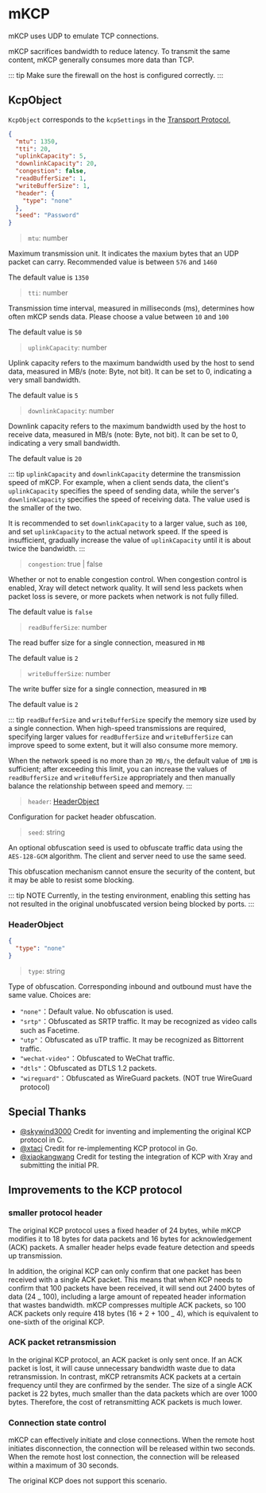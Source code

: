 # mKCP

mKCP uses UDP to emulate TCP connections.

mKCP sacrifices bandwidth to reduce latency. To transmit the same content, mKCP generally consumes more data than TCP.

::: tip
Make sure the firewall on the host is configured correctly.
:::

## KcpObject

`KcpObject` corresponds to the `kcpSettings` in the [Transport Protocol](../transport.md),

```json
{
  "mtu": 1350,
  "tti": 20,
  "uplinkCapacity": 5,
  "downlinkCapacity": 20,
  "congestion": false,
  "readBufferSize": 1,
  "writeBufferSize": 1,
  "header": {
    "type": "none"
  },
  "seed": "Password"
}
```

> `mtu`: number

Maximum transmission unit. It indicates the maxium bytes that an UDP packet can carry. Recommended value is between `576` and `1460`

The default value is `1350`

> `tti`: number

Transmission time interval, measured in milliseconds (ms), determines how often mKCP sends data. Please choose a value between `10` and `100`

The default value is `50`

> `uplinkCapacity`: number

Uplink capacity refers to the maximum bandwidth used by the host to send data, measured in MB/s (note: Byte, not bit). It can be set to 0, indicating a very small bandwidth.

The default value is `5`

> `downlinkCapacity`: number

Downlink capacity refers to the maximum bandwidth used by the host to receive data, measured in MB/s (note: Byte, not bit). It can be set to 0, indicating a very small bandwidth.

The default value is `20`

::: tip
`uplinkCapacity` and `downlinkCapacity` determine the transmission speed of mKCP. For example, when a client sends data, the client's `uplinkCapacity` specifies the speed of sending data, while the server's `downlinkCapacity` specifies the speed of receiving data. The value used is the smaller of the two.

It is recommended to set `downlinkCapacity` to a larger value, such as `100`, and set `uplinkCapacity` to the actual network speed. If the speed is insufficient, gradually increase the value of `uplinkCapacity` until it is about twice the bandwidth.
:::

> `congestion`: true | false

Whether or not to enable congestion control.
When congestion control is enabled, Xray will detect network quality. It will send less packets when packet loss is severe, or more packets when network is not fully filled.

The default value is `false`

> `readBufferSize`: number

The read buffer size for a single connection, measured in `MB`

The default value is `2`

> `writeBufferSize`: number

The write buffer size for a single connection, measured in `MB`

The default value is `2`

::: tip
`readBufferSize` and `writeBufferSize` specify the memory size used by a single connection. When high-speed transmissions are required, specifying larger values for `readBufferSize` and `writeBufferSize` can improve speed to some extent, but it will also consume more memory.

When the network speed is no more than `20 MB/s`, the default value of `1MB` is sufficient; after exceeding this limit, you can increase the values of `readBufferSize` and `writeBufferSize` appropriately and then manually balance the relationship between speed and memory.
:::

> `header`: [HeaderObject](#headerobject)

Configuration for packet header obfuscation.

> `seed`: string

An optional obfuscation seed is used to obfuscate traffic data using the `AES-128-GCM` algorithm. The client and server need to use the same seed.

This obfuscation mechanism cannot ensure the security of the content, but it may be able to resist some blocking.

::: tip NOTE
Currently, in the testing environment, enabling this setting has not resulted in the original unobfuscated version being blocked by ports.
:::

### HeaderObject

```json
{
  "type": "none"
}
```

> `type`: string

Type of obfuscation. Corresponding inbound and outbound must have the same value. Choices are:

- `"none"`：Default value. No obfuscation is used.
- `"srtp"`：Obfuscated as SRTP traffic. It may be recognized as video calls such as Facetime.
- `"utp"`：Obfuscated as uTP traffic. It may be recognized as Bittorrent traffic.
- `"wechat-video"`：Obfuscated to WeChat traffic.
- `"dtls"`：Obfuscated as DTLS 1.2 packets.
- `"wireguard"`：Obfuscated as WireGuard packets. (NOT true WireGuard protocol)

## Special Thanks

- [@skywind3000](https://github.com/skywind3000) Credit for inventing and implementing the original KCP protocol in C.
- [@xtaci](https://github.com/xtaci) Credit for re-implementing KCP protocol in Go.
- [@xiaokangwang](https://github.com/xiaokangwang) Credit for testing the integration of KCP with Xray and submitting the initial PR.

## Improvements to the KCP protocol

### smaller protocol header

The original KCP protocol uses a fixed header of 24 bytes, while mKCP modifies it to 18 bytes for data packets and 16 bytes for acknowledgement (ACK) packets. A smaller header helps evade feature detection and speeds up transmission.

In addition, the original KCP can only confirm that one packet has been received with a single ACK packet. This means that when KCP needs to confirm that 100 packets have been received, it will send out 2400 bytes of data (24 _ 100), including a large amount of repeated header information that wastes bandwidth. mKCP compresses multiple ACK packets, so 100 ACK packets only require 418 bytes (16 + 2 + 100 _ 4), which is equivalent to one-sixth of the original KCP.

### ACK packet retransmission

In the original KCP protocol, an ACK packet is only sent once. If an ACK packet is lost, it will cause unnecessary bandwidth waste due to data retransmission. In contrast, mKCP retransmits ACK packets at a certain frequency until they are confirmed by the sender. The size of a single ACK packet is 22 bytes, much smaller than the data packets which are over 1000 bytes. Therefore, the cost of retransmitting ACK packets is much lower.

### Connection state control

mKCP can effectively initiate and close connections. When the remote host initiates disconnection, the connection will be released within two seconds. When the remote host lost connection, the connection will be released within a maximum of 30 seconds.

The original KCP does not support this scenario.
